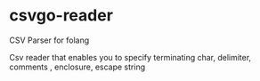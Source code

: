 # csvgo-reader
CSV Parser for folang 


Csv reader that enables you to specify terminating char, delimiter, comments , enclosure, escape string 

